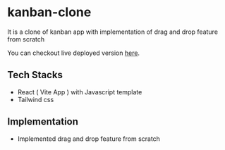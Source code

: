 # kanban-clone
It is a clone of kanban app with implementation of drag and drop feature from scratch

You can checkout live deployed version [here](https://kanban-clone-nu.vercel.app/).

## Tech Stacks
- React ( Vite App ) with Javascript template
- Tailwind css

## Implementation
- Implemented drag and drop feature from scratch

